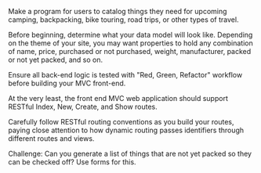 Make a program for users to catalog things they need for upcoming camping, backpacking, bike touring, road trips, or other types of travel.

Before beginning, determine what your data model will look like. Depending on the theme of your site, you may want properties to hold any combination of name, price, purchased or not purchased, weight, manufacturer, packed or not yet packed, and so on.

Ensure all back-end logic is tested with "Red, Green, Refactor" workflow before building your MVC front-end.

At the very least, the front end MVC web application should support RESTful Index, New, Create, and Show routes.

Carefully follow RESTful routing conventions as you build your routes, paying close attention to how dynamic routing passes identifiers through different routes and views.

Challenge: Can you generate a list of things that are not yet packed so they can be checked off? Use forms for this.